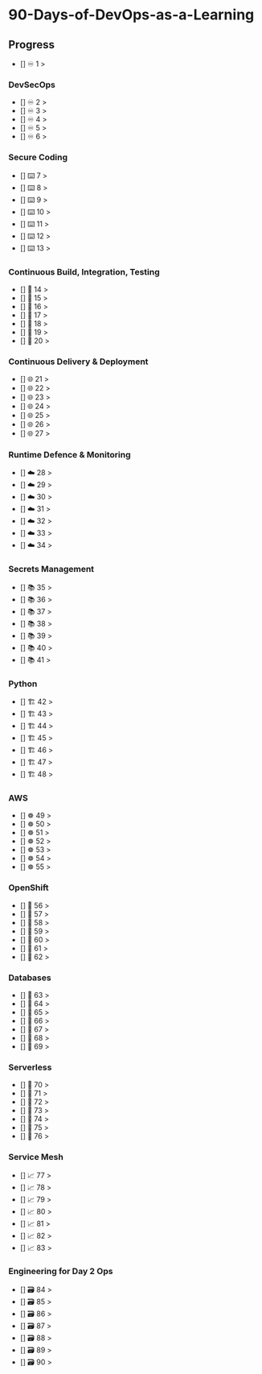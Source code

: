 # 90-Days-of-DevOps-as-a-Learning
## Progress

- [] ♾️ 1 > [](day01.md)

### DevSecOps

- [] ♾️ 2 > [](day02.md)
- [] ♾️ 3 > [](day03.md)
- [] ♾️ 4 > [](day04.md)
- [] ♾️ 5 > [](day05.md)
- [] ♾️ 6 > [](day06.md)

### Secure Coding

- [] ⌨️ 7 > [](day07.md)
- [] ⌨️ 8 > [](day08.md)
- [] ⌨️ 9 > [](day09.md)
- [] ⌨️ 10 > [](day10.md)
- [] ⌨️ 11 > [](day11.md)
- [] ⌨️ 12 > [](day12.md)
- [] ⌨️ 13 > [](day13.md)

### Continuous Build, Integration, Testing

- [] 🐧 14 > [](day14.md)
- [] 🐧 15 > [](day15.md)
- [] 🐧 16 > [](day16.md)
- [] 🐧 17 > [](day17.md)
- [] 🐧 18 > [](day18.md)
- [] 🐧 19 > [](day19.md)
- [] 🐧 20 > [](day20.md)

### Continuous Delivery & Deployment

- [] 🌐 21 > [](day21.md)
- [] 🌐 22 > [](day22.md)
- [] 🌐 23 > [](day23.md)
- [] 🌐 24 > [](day24.md)
- [] 🌐 25 > [](day25.md)
- [] 🌐 26 > [](day26.md)
- [] 🌐 27 > [](day27.md)

### Runtime Defence & Monitoring

- [] ☁️ 28 > [](day28.md)
- [] ☁️ 29 > [](day29.md)
- [] ☁️ 30 > [](day30.md)
- [] ☁️ 31 > [](day31.md)
- [] ☁️ 32 > [](day32.md)
- [] ☁️ 33 > [](day33.md)
- [] ☁️ 34 > [](day34.md)

### Secrets Management

- [] 📚 35 > [](day35.md)
- [] 📚 36 > [](day36.md)
- [] 📚 37 > [](day37.md)
- [] 📚 38 > [](day38.md)
- [] 📚 39 > [](day39.md)
- [] 📚 40 > [](day40.md)
- [] 📚 41 > [](day41.md)

### Python

- [] 🏗️ 42 > [](day42.md)
- [] 🏗️ 43 > [](day43.md)
- [] 🏗️ 44 > [](day44.md)
- [] 🏗️ 45 > [](day45.md)
- [] 🏗️ 46 > [](day46.md)
- [] 🏗️ 47 > [](day47.md)
- [] 🏗️ 48 > [](day48.md)

### AWS

- [] ☸ 49 > [](day49.md)
- [] ☸ 50 > [](day50.md)
- [] ☸ 51 > [](day51.md)
- [] ☸ 52 > [](day52.md)
- [] ☸ 53 > [](day53.md)
- [] ☸ 54 > [](day54.md)
- [] ☸ 55 > [](day55.md)

### OpenShift

- [] 🤖 56 > [](day56.md)
- [] 🤖 57 > [](day57.md)
- [] 🤖 58 > [](day58.md)
- [] 🤖 59 > [](day59.md)
- [] 🤖 60 > [](day60.md)
- [] 🤖 61 > [](day61.md)
- [] 🤖 62 > [](day62.md)

### Databases

- [] 📜 63 > [](day63.md)
- [] 📜 64 > [](day64.md)
- [] 📜 65 > [](day65.md)
- [] 📜 66 > [](day66.md)
- [] 📜 67 > [](day67.md)
- [] 📜 68 > [](day68.md)
- [] 📜 69 > [](day69.md)

### Serverless

- [] 🔄 70 > [](day70.md)
- [] 🔄 71 > [](day71.md)
- [] 🔄 72 > [](day72.md)
- [] 🔄 73 > [](day73.md)
- [] 🔄 74 > [](day74.md)
- [] 🔄 75 > [](day75.md)
- [] 🔄 76 > [](day76.md)

### Service Mesh

- [] 📈 77 > [](day77.md)
- [] 📈 78 > [](day78.md)
- [] 📈 79 > [](day79.md)
- [] 📈 80 > [](day80.md)
- [] 📈 81 > [](day81.md)
- [] 📈 82 > [](day82.md)
- [] 📈 83 > [](day83.md)

### Engineering for Day 2 Ops

- [] 🗃️ 84 > [](day84.md)
- [] 🗃️ 85 > [](day85.md)
- [] 🗃️ 86 > [](day86.md)
- [] 🗃️ 87 > [](day87.md)
- [] 🗃️ 88 > [](day88.md)
- [] 🗃️ 89 > [](day89.md)
- [] 🗃️ 90 > [](day90.md)
